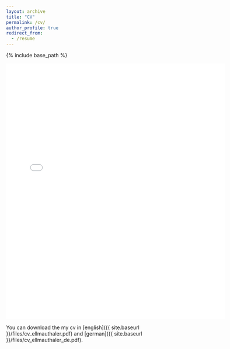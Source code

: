 ```yaml
---
layout: archive
title: "CV"
permalink: /cv/
author_profile: true
redirect_from:
  - /resume
---
```


{% include base_path %}


<embed src="{{ site.baseurl }}/files/cv_ellmauthaler.pdf" width="600" height="700" type='application/pdf'> 

You can download the my cv in [english]({{ site.baseurl }}/files/cv_ellmauthaler.pdf) and [german]({{ site.baseurl }}/files/cv_ellmauthaler_de.pdf).
